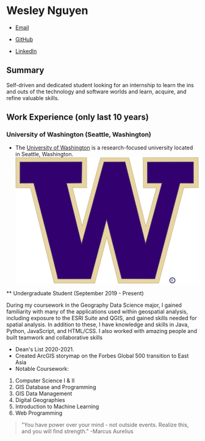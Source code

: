 # Wesley Nguyen

- [Email](wesngu028@gmail.com)

- [GitHub](https://github.com/wesngu28)

- [LinkedIn](https://www.linkedin.com/in/wesngu28/)

## Summary

Self-driven and dedicated student looking for an internship to learn the ins and outs of the
technology and software worlds and learn, acquire, and refine valuable skills.


## Work Experience (only last 10 years)

### University of Washington (Seattle, Washington)

* The [University of Washington](https://www.washington.edu) is a research-focused university located in Seattle, Washington.
![The University of Washington](/img/logo.png "University of Washington")

** Undergraduate Student (September 2019 - Present)

During my coursework in the Geography Data Science major, I gained familiarity with many of the applications used within geospatial analysis, including exposure to the ESRI Suite and QGIS, and gained skills needed for spatial analysis. In addition to these, I have knowledge and skills in Java, Python, JavaScript, and HTML/CSS. I also worked with amazing people and built teamwork and collaborative skills

- Dean's List 2020-2021.
- Created ArcGIS storymap on the Forbes Global 500 transition to East Asia
- Notable Coursework:
<ol>
  <li>Computer Science I & II
  <li>GIS Database and Programming
  <li>GIS Data Management
  <li>Digital Geographies
  <li>Introduction to Machine Learning
  <li>Web Programming
</ol>

>"You have power over your mind - not outside events. Realize this, and you will find strength."
>-Marcus Aurelius